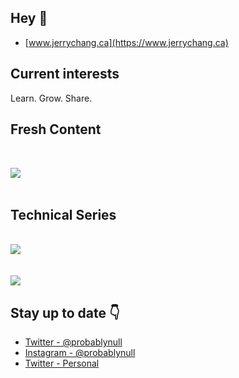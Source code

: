## Hey 👋 

- [www.jerrychang.ca](https://www.jerrychang.ca)

## Current interests

Learn. Grow. Share.

## Fresh Content

<div style="padding-top: 2rem;">
    <a href="https://www.jerrychang.ca/writing/astro-build">
      <img src="https://www.jerrychang.ca/_next/image?url=%2Fimages%2Flatest-writing.webp&w=3840&q=75" />
    </a>
</div>

<br />

## Technical Series 

<br />
<a href="https://www.jerrychang.ca/writing/aws-aurora-technical-series">
  <img src="https://www.jerrychang.ca/_next/image?url=%2Fimages%2Ffeatured-writing-aurora.webp&w=3840&q=75" />
</a>

<br />
<br />
<br />

<a href="https://www.jerrychang.ca/writing/introducing-aws-ecs-technical-series">
  <img src="https://www.jerrychang.ca/_next/image?url=%2Fimages%2Ffeatured-writing-ecs.webp&w=3840&q=75" />
</a>

## Stay up to date 👇

- [Twitter - @probablynull](https://twitter.com/probablynull)
- [Instagram - @probablynull](https://www.instagram.com/probablynull/)
- [Twitter - Personal](https://twitter.com/jerry__chang)
